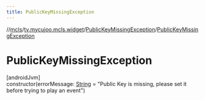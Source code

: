```yaml
---
title: PublicKeyMissingException
---
```

//[mcls](../../../index.html)/[tv.mycujoo.mcls.widget](../index.html)/[PublicKeyMissingException](index.html)/[PublicKeyMissingException](-public-key-missing-exception.html)



# PublicKeyMissingException



[androidJvm]\
constructor(errorMessage: [String](https://kotlinlang.org/api/latest/jvm/stdlib/kotlin/-string/index.html) = &quot;Public Key is missing, please set it before trying to play an event&quot;)




